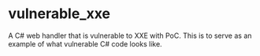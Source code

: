vulnerable_xxe
==============

A C# web handler that is vulnerable to XXE with PoC. This is to serve as an example of what vulnerable C# code looks like.
